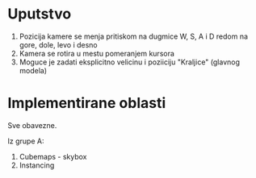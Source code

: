 # Uputstvo
1. Pozicija kamere se menja pritiskom na dugmice W, S, A i D redom na gore, dole, levo i desno
2. Kamera se rotira u mestu pomeranjem kursora
3. Moguce je zadati eksplicitno velicinu i poziiciju "Kraljice" (glavnog modela)

# Implementirane oblasti

Sve obavezne.

Iz grupe A:

1. Cubemaps - skybox
2. Instancing

